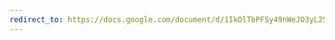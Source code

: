 ```yaml
---
redirect_to: https://docs.google.com/document/d/1IkOlTbPFSy49nWeJO3yL254mt6jrT0oOMRUA_iy7dX8/edit?usp=sharing
---
```


